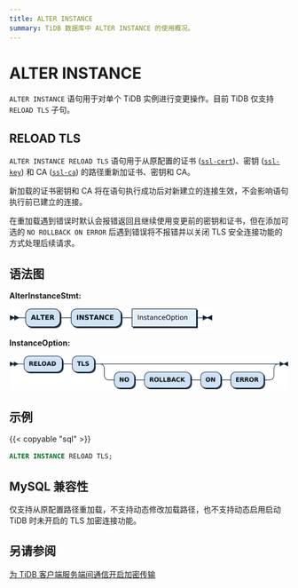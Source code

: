 ```yaml
---
title: ALTER INSTANCE
summary: TiDB 数据库中 ALTER INSTANCE 的使用概况。
---
```


# ALTER INSTANCE

`ALTER INSTANCE` 语句用于对单个 TiDB 实例进行变更操作。目前 TiDB 仅支持 `RELOAD TLS` 子句。

## RELOAD TLS

`ALTER INSTANCE RELOAD TLS` 语句用于从原配置的证书 ([`ssl-cert`](/tidb-configuration-file.md#ssl-cert))、密钥 ([`ssl-key`](/tidb-configuration-file.md#ssl-key)) 和 CA ([`ssl-ca`](/tidb-configuration-file.md#ssl-ca)) 的路径重新加证书、密钥和 CA。

新加载的证书密钥和 CA 将在语句执行成功后对新建立的连接生效，不会影响语句执行前已建立的连接。

在重加载遇到错误时默认会报错返回且继续使用变更前的密钥和证书，但在添加可选的 `NO ROLLBACK ON ERROR` 后遇到错误将不报错并以关闭 TLS 安全连接功能的方式处理后续请求。

## 语法图

**AlterInstanceStmt:**

![AlterInstanceStmt](/media/sqlgram/AlterInstanceStmt.png)

**InstanceOption:**

![InstanceOption](/media/sqlgram/InstanceOption.png)

## 示例

{{< copyable "sql" >}}

```sql
ALTER INSTANCE RELOAD TLS;
```

## MySQL 兼容性

仅支持从原配置路径重加载，不支持动态修改加载路径，也不支持动态启用启动 TiDB 时未开启的 TLS 加密连接功能。

## 另请参阅

[为 TiDB 客户端服务端间通信开启加密传输](/enable-tls-between-clients-and-servers.md)
